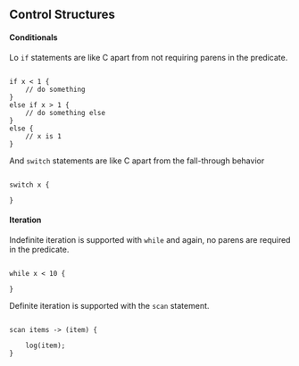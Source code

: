 ## Control Structures

#### Conditionals

Lo `if` statements are like C apart from not requiring parens in the predicate.

```

if x < 1 {
	// do something
}
else if x > 1 {
	// do something else
}
else {
	// x is 1
}

```

And `switch` statements are like C apart from the fall-through behavior

```

switch x {

}

```

#### Iteration 

Indefinite iteration is supported with `while` and again, no parens are required in the predicate.

```

while x < 10 {

}

```

Definite iteration is supported with the `scan` statement.

```

scan items -> (item) {

	log(item);
}

```